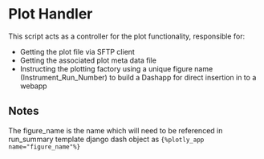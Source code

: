 # Plot Handler

This script acts as a controller for the plot functionality, responsible for:
* Getting the plot file via SFTP client
* Getting the associated plot meta data file
* Instructing the plotting factory using a unique figure name (Instrument_Run_Number) to build 
a Dashapp for direct insertion in to a webapp

## Notes
The figure_name is the name which will need to be referenced in run_summary template 
django dash object as `````{%plotly_app name="figure_name"%}`````
